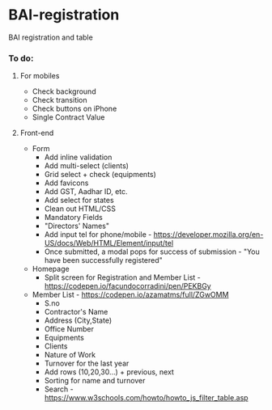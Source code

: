 # BAI-registration
BAI registration and table


### To do:
1. For mobiles
    - Check background
    - Check transition
    - Check buttons on iPhone
    - Single Contract Value

2. Front-end
    - Form
        - Add inline validation
        - Add multi-select (clients)
        - Grid select + check (equipments)
        - Add favicons
        - Add GST, Aadhar ID, etc.
        - Add select for states
        - Clean out HTML/CSS
        - Mandatory Fields
        - "Directors' Names"
        - Add input tel for phone/mobile - https://developer.mozilla.org/en-US/docs/Web/HTML/Element/input/tel
        - Once submitted, a modal pops for success of submission - "You have been successfully registered"
    - Homepage 
        - Split screen for Registration and Member List - https://codepen.io/facundocorradini/pen/PEKBGy
    - Member List - https://codepen.io/azamatms/full/ZGwOMM
        - S.no 
        - Contractor's Name
        - Address (City,State)
        - Office Number
        - Equipments
        - Clients
        - Nature of Work
        - Turnover for the last year 
        - Add rows (10,20,30...) + previous, next
        - Sorting for name and turnover
        - Search - https://www.w3schools.com/howto/howto_js_filter_table.asp
        
